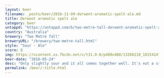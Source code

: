 ```yaml
---
layout: beer
filename: _posts/beer/2016-11-09-derwent-aromatic-spelt-ale.md
title: Derwent aromatic spelt ale
category: beer
untappd: "https://untappd.com/b/two-metre-tall-derwent-aromatic-spelt-ale/171657"
country: "Australia"
brewery: "Two Metre Tall"
breweryURL: "/brewery/two-metre-tall.html"
style: "Sour - Ale"
score: 8
img: https://scontent.xx.fbcdn.net/v/t31.0-0/p480x480/13268110_10154147277423745_6025488422010352804_o.jpg?_nc_cat=106&_nc_ohc=CGmOCIUMVB0AQnnhoOtcJ8OARNjUClxjklZWF3rD3BDvRbElDwKkHOKxA&_nc_ht=scontent.xx&oh=fba88295b1d98e1f1b7a486f23cf2fc2&oe=5E850A06
beer-date: "2016-05-24"
desc: "Only slightly sour and it all comes together well. It's not a style that I'm used to but I do enjoy it"
permalink: /beer/:title.html
---
```

